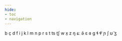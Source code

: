 ```yaml
---
hide:
- toc
- navigation
---
```

b
ç
d
f
i
j
k
l
m
n
p
r
s
t
ts
t̠ʃ
w
x̠
z
ŋ
ɕː
ə̆
ɛ
ɞ
ɡ
ɬ
ɬʲ
ɲ
ʃ
ʊ̈
ʒ

